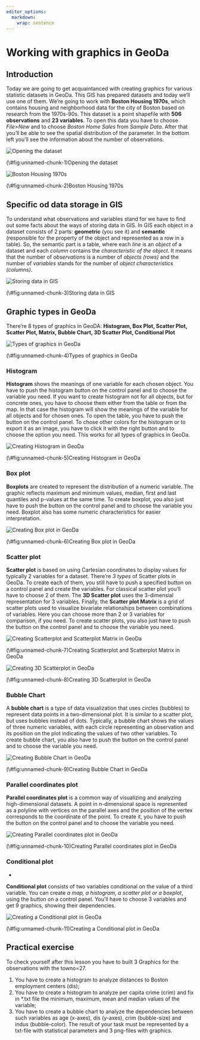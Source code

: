 ```yaml
---
editor_options: 
  markdown: 
    wrap: sentence
---
```


# Working with graphics in GeoDa

## Introduction
Today we are going to get acquaintanced with creating graphics for various statistic datasets in GeoDa. This GIS has prepared datasets and today we’ll use one of them. We’re going to work with **Boston Housing 1970s**, which contains housing and neighborhood data for the city of Boston based on research from the 1970s-90s. This dataset is a point shapefile with **506 observations** and **23 variables**. To open this data you have to choose _File>New_ and to choose _Boston Home Sales_ from _Sample Data_. After that you’ll be able to see the spatial distribution of the parameter. In the bottom left you’ll see the information about the number of observations.

<div class="figure">
<img src="images/2_1_Opening_the_dataset.png" alt="Opening the dataset"  />
<p class="caption">(\#fig:unnamed-chunk-1)Opening the dataset</p>
</div>

<div class="figure">
<img src="images/2_2_Boston_Housing_1970s.png" alt="Boston Housing 1970s"  />
<p class="caption">(\#fig:unnamed-chunk-2)Boston Housing 1970s</p>
</div>

## Specific od data storage in GIS

To understand what observations and variables stand for we have to find out some facts about the ways of storing data in GIS. In GIS each object in a dataset consists of 2 parts: **geometric** (you see it) and **semantic** (responsible for the property of the object and represented as a row in a table). So, the semantic part is a table, where each _line_ is an _object_ of a dataset and each _column_ contains the _characteristic of the object_. It means that the number of _observations_ is a number of _objects (rows)_ and the number of _variables_ stands for the number of _object characteristics (columns)_.

<div class="figure">
<img src="images/2_3_Storing_data_in_GIS.png" alt="Storing data in GIS"  />
<p class="caption">(\#fig:unnamed-chunk-3)Storing data in GIS</p>
</div>

## Graphic types in GeoDa

There’re 8 types of graphics in GeoDA: **Histogram, Box Plot, Scatter Plot, Scatter Plot, Matrix, Bubble Chart, 3D Scatter Plot, Conditional Plot**

<div class="figure">
<img src="images/2_4_Types_of_graphics_in_GeoDa.png" alt="Types of graphics in GeoDa"  />
<p class="caption">(\#fig:unnamed-chunk-4)Types of graphics in GeoDa</p>
</div>

### Histogram

**Histogram** shows the meanings of one variable for each chosen object. You have to push the histogram button on the control panel and to choose the variable you need. If you want to create histogram not for all objects, but for concrete ones, you have to choose them either from the table or from the map. In that case the histogram will show the meanings of the variable for all objects and for chosen ones. To open the table, you have to push the button on the control panel. To chose other colors for the histogram or to export it as an image, you have to click it with the right button and to choose the option you need. This works for all types of graphics in GeoDa.

<div class="figure">
<img src="images/2_5_Creating_Histogram_in_GeoDa.png" alt="Creating Histogram in GeoDa"  />
<p class="caption">(\#fig:unnamed-chunk-5)Creating Histogram in GeoDa</p>
</div>

### Box plot

**Boxplots** are created to represent the distribution of a numeric variable. The graphic reflects maximum and minimum values, median, first and last quantiles and p-values at the same time. To create boxplot, you also just have to push the button on the control panel and to choose the variable you need. Boxplot also has some numeric characteristics for easier interpretation.

<div class="figure">
<img src="images/2_6_Creating_Boxplot_in_GeoDa.png" alt="Creating Box plot in GeoDa"  />
<p class="caption">(\#fig:unnamed-chunk-6)Creating Box plot in GeoDa</p>
</div>

### Scatter plot

**Scatter plot** is based on using Cartesian coordinates to display values for typically 2 variables for a dataset. There’re _3 types_ of Scatter plots in GeoDa. To create each of them, you still have to push a specified button on a control panel and create the variables. For classical scatter plot you’ll have to choose 2 of them. The **3D Scatter plot** uses the 3-dimensial representation for 3 variables. Finally, the **Scatter plot Matrix** is a grid of scatter plots used to visualize bivariate relationships between combinations of variables. Here you can choose more than 2 or 3 variables for comparison, if you need. To create scatter plots, you also just have to push the button on the control panel and to choose the variable you need.

<div class="figure">
<img src="images/2_7_Creating_Scatterplot_and_Scatterplot_Matrix_in_GeoDa.png" alt="Creating Scatterplot and Scatterplot Matrix in GeoDa"  />
<p class="caption">(\#fig:unnamed-chunk-7)Creating Scatterplot and Scatterplot Matrix in GeoDa</p>
</div>

<div class="figure">
<img src="images/2_8_Creating_3D_Scatterplot_in_GeoDa.png" alt="Creating 3D Scatterplot in GeoDa"  />
<p class="caption">(\#fig:unnamed-chunk-8)Creating 3D Scatterplot in GeoDa</p>
</div>

### Bubble Chart

A **bubble chart** is a type of data visualization that uses circles (bubbles) to represent data points in a two-dimensional plot. It is similar to a scatter plot, but uses bubbles instead of dots. Typically, a bubble chart shows the values of three numeric variables, with each circle representing an observation and its position on the plot indicating the values of two other variables. To create bubble chart, you also have to push the button on the control panel and to choose the variable you need. 

<div class="figure">
<img src="images/2_9_Creating_a_Bubble_Chart_in_GeoDa.png" alt="Creating Bubble Chart in GeoDa"  />
<p class="caption">(\#fig:unnamed-chunk-9)Creating Bubble Chart in GeoDa</p>
</div>

### Parallel coordinates plot

**Parallel coordinates plot** is a common way of visualizing and analyzing high-dimensional datasets. A point in n-dimensional space is represented as a polyline with vertices on the parallel axes and the position of the vertex corresponds to the coordinate of the point. To create it, you have to push the button on the control panel and to choose the variable you need.

<div class="figure">
<img src="images/2_10_Creating_a_Parallel_coordinates_plot_in_GeoDa.png" alt="Creating Parallel coordinates plot in GeoDa"  />
<p class="caption">(\#fig:unnamed-chunk-10)Creating Parallel coordinates plot in GeoDa</p>
</div>

### Conditional plot
*
**Conditional plot** consists of two variables conditional on the value of a third variable. You can create _a map, a histogram, a scatter plot or a boxplot_, using the button on a control panel. You’ll have to choose 3 variables and get 9 graphics, showing their dependencies.

<div class="figure">
<img src="images/2_11_Creating_a_Conditional_plot_in_GeoDa.png" alt="Creating a Conditional plot in GeoDa"  />
<p class="caption">(\#fig:unnamed-chunk-11)Creating a Conditional plot in GeoDa</p>
</div>

## Practical exercise

To check yourself after this lesson you have to built 3 Graphics for the observations with the towno=27.
  1. You have to create a histogram to analyze distances to Boston employment centers (dis);
  2.  You have to create a histogram to analyze per capita crime (crim) and fix in *.txt file the minimum, maximum, mean and median        values of the variable;
  3. You have to create a bubble chart to analyze the dependencies between such variables as age (x-axes), dis (y-axes), crim (bubble-size) and indus (bubble-color).
The result of your task must be represented by a txt-file with statistical parameters and 3 png-files with graphics.
